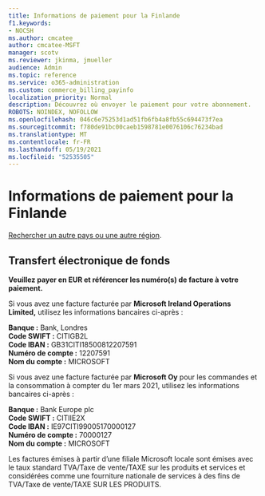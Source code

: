 ```yaml
---
title: Informations de paiement pour la Finlande
f1.keywords:
- NOCSH
ms.author: cmcatee
author: cmcatee-MSFT
manager: scotv
ms.reviewer: jkinma, jmueller
audience: Admin
ms.topic: reference
ms.service: o365-administration
ms.custom: commerce_billing_payinfo
localization_priority: Normal
description: Découvrez où envoyer le paiement pour votre abonnement.
ROBOTS: NOINDEX, NOFOLLOW
ms.openlocfilehash: 046c6e75253d1ad51fb6fb4a8fb55c694473f7ea
ms.sourcegitcommit: f780de91bc00caeb1598781e0076106c76234bad
ms.translationtype: MT
ms.contentlocale: fr-FR
ms.lasthandoff: 05/19/2021
ms.locfileid: "52535505"
---
```

# <a name="payment-information-for-finland"></a>Informations de paiement pour la Finlande

[Rechercher un autre pays ou une autre région](../billing-and-payments/pay-for-your-subscription.md).

## <a name="electronic-funds-transfer"></a>Transfert électronique de fonds

**Veuillez payer en EUR et référencer les numéro(s) de facture à votre paiement.**

Si vous avez une facture facturée par **Microsoft Ireland Operations Limited,** utilisez les informations bancaires ci-après :

**Banque :** Bank, Londres  
**Code SWIFT :** CITIGB2L  
**Code IBAN :** GB31CITI18500812207591  
**Numéro de compte :** 12207591  
**Nom du compte :** MICROSOFT

Si vous avez une facture facturée par **Microsoft Oy** pour les commandes et la consommation à compter du 1er mars 2021, utilisez les informations bancaires ci-après :

**Banque :** Bank Europe plc  
**Code SWIFT :** CITIIE2X  
**Code IBAN :** IE97CITI99005170000127  
**Numéro de compte :** 70000127  
**Nom du compte :** MICROSOFT

Les factures émises à partir d’une filiale Microsoft locale sont émises avec le taux standard TVA/Taxe de vente/TAXE sur les produits et services et considérées comme une fourniture nationale de services à des fins de TVA/Taxe de vente/TAXE SUR LES PRODUITS.
